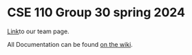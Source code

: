 # CSE 110 Group 30 spring 2024

[Link](admin/team.md)to our team page.

All Documentation can be found [on the wiki](https://github.com/cse110-sp24-group30/cse110-sp24-group30/wiki).

